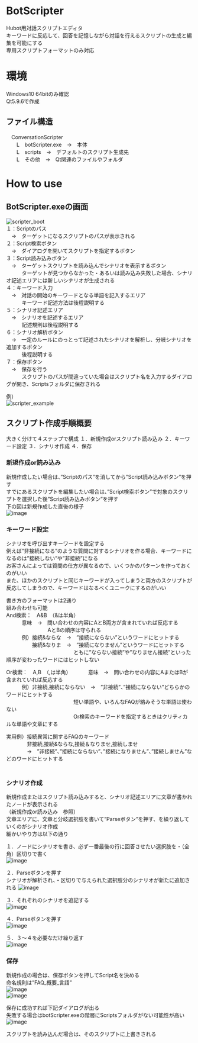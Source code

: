 # BotScripter
Hubot用対話スクリプトエディタ  
キーワードに反応して、回答を記憶しながら対話を行えるスクリプトの生成と編集を可能にする  
専用スクリプトフォーマットのみ対応


# 環境  
Windows10 64bitのみ確認  
Qt5.9.6で作成

## ファイル構造
　ConversationScripter  
　　L　botScripter.exe　→　本体  
　　L　scripts　→　デフォルトのスクリプト生成先  
　　L　その他　→　Qt関連のファイルやフォルダ


# How to use
## BotScripter.exeの画面  
![scripter_boot](https://user-images.githubusercontent.com/31835008/44894134-48b6bd00-ad29-11e8-966a-3f17b7df20b7.png)  
１：Scriptのパス    
　→　ターゲットになるスクリプトのパスが表示される  
２：Script検索ボタン  
　→　ダイアログを開いてスクリプトを指定するボタン  
３：Script読み込みボタン  
　→　ターゲットスクリプトを読み込んでシナリオを表示するボタン  
　　　ターゲットが見つからなかった・あるいは読み込み失敗した場合、シナリオ記述エリアには新しいシナリオが生成される  
４：キーワード入力  
　→　対話の開始のキーワードとなる単語を記入するエリア  
　　　キーワード記述方法は後程説明する  
５：シナリオ記述エリア  
　→　シナリオを記述するエリア  
　　　記述規則は後程説明する  
６：シナリオ解析ボタン  
　→　一定のルールにのっとって記述されたシナリオを解析し、分岐シナリオを追加するボタン  
　　　後程説明する  
７：保存ボタン  
　→　保存を行う  
　　　スクリプトのパスが間違っていた場合はスクリプト名を入力するダイアログが開き、Scriptsフォルダに保存される

例）  
![scripter_example](https://user-images.githubusercontent.com/31835008/44894510-10b07980-ad2b-11e8-9e82-84c19dfe0da9.png)  

## スクリプト作成手順概要
大きく分けて４ステップで構成
１．新規作成orスクリプト読み込み
２．キーワード設定
３．シナリオ作成
４．保存

### 新規作成or読み込み
新規作成したい場合は、”Scriptのパス”を消してから”Script読み込みボタン”を押す  
すでにあるスクリプトを編集したい場合は、”Script検索ボタン”で対象のスクリプトを選択した後”Script読み込みボタン”を押す    
下の図は新規作成した直後の様子  
![image](https://user-images.githubusercontent.com/31835008/44894557-4b1a1680-ad2b-11e8-9f85-1788d479ec7e.png)  

### キーワード設定
シナリオを呼び出すキーワードを設定する  
例えば”非接続になる”のような質問に対するシナリオを作る場合、キーワードになるのは”接続しない”や”非接続”になる  
お客さんによっては質問の仕方が異なるので、いくつかのパターンを作っておくのがいい  
また、ほかのスクリプトと同じキーワードが入ってしまうと両方のスクリプトが反応してしまうので、キーワードはなるべくユニークにするのがいい  
  
書き方のフォーマットは2通り  
組み合わせも可能  
And検索：　A&B　（&は半角）  
　　　意味　→　問い合わせの内容にAとB両方が含まれていれば反応する　  
　　　　　　　　AとBの順序は守られる  
　　　例）接続&ならな　→　”接続にならない”というワードにヒットする  
　　　　　接続&なりま　→　”接続になりません”というワードにヒットする  
　　　　　　　　　　　　　ともに”ならない接続”や”なりません接続”といった順序が変わったワードにはヒットしない  

Or検索：　A,B　（,は半角）
　　　意味　→　問い合わせの内容にAまたはBが含まれていれば反応する　   
　　　例）非接続,接続にならない　→　”非接続”、”接続にならない”どちらかのワードにヒットする  
　　　　　　　　　　　　　短い単語や、いろんなFAQが絡みそうな単語は使わない  
　　　　　　　　　　　　　Or検索のキーワードを指定するときはクリティカルな単語や文章にする  

実用例）接続異常に関するFAQのキーワード  
　　　　非接続,接続&ならな,接続＆なりませ,接続しませ  
　　　　→　”非接続”、”接続にならない”、”接続になりません”、”接続しません”などのワードにヒットする  
　　　　　　　
### シナリオ作成
新規作成またはスクリプト読み込みすると、シナリオ記述エリアに文章が書かれたノードが表示される  
（新規作成or読み込み　参照）  
文章エリアに、文章と分岐選択肢を書いて”Parseボタン”を押す、を繰り返していくのがシナリオ作成  
細かいやり方は以下の通り  

１．ノードにシナリオを書き、必ず一番最後の行に回答させたい選択肢を・（全角）区切りで書く  
![image](https://user-images.githubusercontent.com/31835008/44894899-e495f800-ad2c-11e8-80cb-18e1f92d32c4.png)  

２．Parseボタンを押す  
シナリオが解析され、・区切りで与えられた選択肢分のシナリオが新たに追加される
![image](https://user-images.githubusercontent.com/31835008/44894961-2a52c080-ad2d-11e8-8400-b7928d26207e.png)  

３．それぞれのシナリオを追記する  
![image](https://user-images.githubusercontent.com/31835008/44895378-0bedc480-ad2f-11e8-8b71-a74645f929fa.png)  

４．Parseボタンを押す  
![image](https://user-images.githubusercontent.com/31835008/44895392-1f992b00-ad2f-11e8-8b99-066d9b967221.png)  

５．３～４を必要なだけ繰り返す  
![image](https://user-images.githubusercontent.com/31835008/44896004-aa7b2500-ad31-11e8-9b9d-cf6eee61def6.png)  

### 保存
新規作成の場合は、保存ボタンを押してScript名を決める  
命名規則は”FAQ_概要_言語”  
![image](https://user-images.githubusercontent.com/31835008/44896257-89670400-ad32-11e8-965c-5346ed8bd61d.png)  
![image](https://user-images.githubusercontent.com/31835008/44896275-a1d71e80-ad32-11e8-8e0c-943ba4602bdb.png)  

保存に成功すれば下記ダイアログが出る  
失敗する場合はbotScripter.exeの階層にScriptsフォルダがない可能性が高い  
![image](https://user-images.githubusercontent.com/31835008/44896289-b4515800-ad32-11e8-8dbf-3fe2cac712b9.png)  

スクリプトを読み込んだ場合は、そのスクリプトに上書きされる